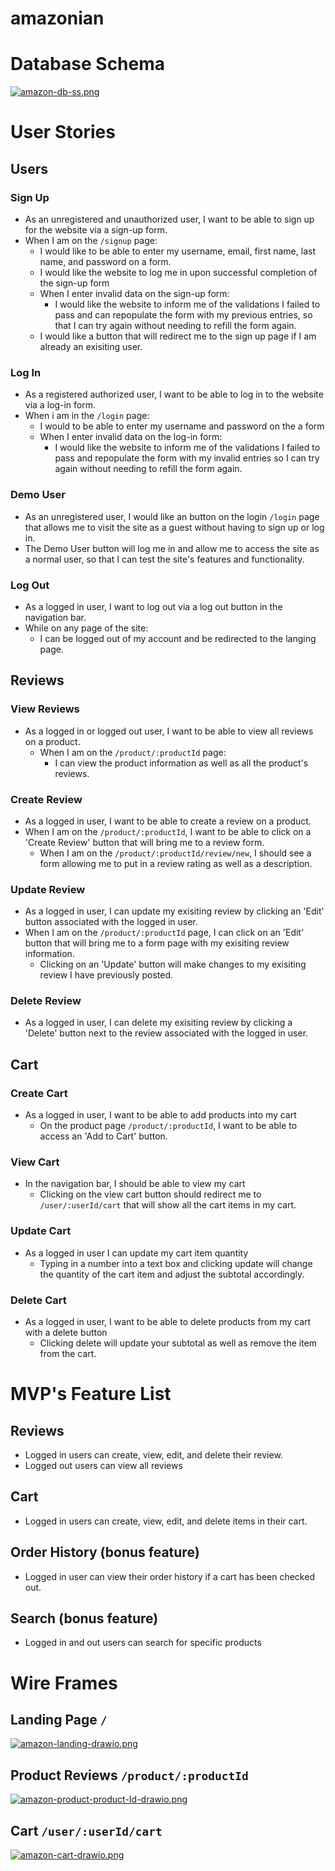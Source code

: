 # amazonian

# Database Schema
[![amazon-db-ss.png](https://i.postimg.cc/kXKWBgL2/amazon-db-ss.png)](https://postimg.cc/mtZPnBL4)

# User Stories

## Users
### Sign Up
- As an unregistered and unauthorized user, I want to be able to sign up for the website via a sign-up form.
- When I am on the `/signup` page:
    - I would like to be able to enter my username, email, first name, last name, and password on a form.
    - I would like the website to log me in upon successful completion of the sign-up form
    - When I enter invalid data on the sign-up form:
        - I would like the website to inform me of the validations I failed to pass and can repopulate the form with my previous entries, so that I can try again without needing to refill the form again.
    - I would like a button that will redirect me to the sign up page if I am already an exisiting user.

### Log In
- As a registered authorized user, I want to be able to log in to the website via a log-in form.
- When i am in the `/login` page:
    - I would to be able to enter my username and password on the a form
    - When I enter invalid data on the log-in form:
        - I would like the website to inform me of the validations I failed to pass and repopulate the form with my invalid entries so I can try again without needing to refill the form again.

### Demo User
- As an unregistered user, I would like an button on the login `/login` page that allows me to visit the site as a guest without having to sign up or log in.
- The Demo User button will log me in and allow me to access the site as a normal user, so that I can test the site's features and functionality.

### Log Out
- As a logged in user, I want to log out via a log out button in the navigation bar.
- While on any page of the site:
    - I can be logged out of my account and be redirected to the langing page.

## Reviews
### View Reviews
- As a logged in or logged out user, I want to be able to view all reviews on a product.
    - When I am on the `/product/:productId` page:
        - I can view the product information as well as all the product's reviews.

### Create Review
- As a logged in user, I want to be able to create a review on a product.
- When I am on the `/product/:productId`, I want to be able to click on a 'Create Review' button that will bring me to a review form.
    - When I am on the `/product/:productId/review/new`, I should see a form allowing me to put in a review rating as well as a description.

### Update Review
- As a logged in user, I can update my exisiting review by clicking an 'Edit' button associated with the logged in user.
- When I am on the `/product/:productId` page, I can click on an 'Edit' button that will bring me to a form page with my exisiting review information.
    - Clicking on an 'Update' button will make changes to my exisiting review I have previously posted.

### Delete Review
- As a logged in user, I can delete my exisiting review by clicking a 'Delete' button next to the review associated with the logged in user.

## Cart
### Create Cart
- As a logged in user, I want to be able to add products into my cart
    - On the product page `/product/:productId`, I want to be able to access an 'Add to Cart' button.

### View Cart
- In the navigation bar, I should be able to view my cart
    - Clicking on the view cart button should redirect me to `/user/:userId/cart` that will show all the cart items in my cart.

### Update Cart
- As a logged in user I can update my cart item quantity
    - Typing in a number into a text box and clicking update will change the quantity of the cart item and adjust the subtotal accordingly.

### Delete Cart
- As a logged in user, I want to be able to delete products from my cart with a delete button
    - Clicking delete will update your subtotal as well as remove the item from the cart.

# MVP's Feature List
## Reviews
- Logged in users can create, view, edit, and delete their review.
- Logged out users can view all reviews

## Cart
- Logged in users can create, view, edit, and delete items in their cart.

## Order History (bonus feature)
- Logged in user can view their order history if a cart has been checked out.

## Search (bonus feature)
- Logged in and out users can search for specific products

# Wire Frames
## Landing Page `/`
[![amazon-landing-drawio.png](https://i.postimg.cc/D0CwCMC4/amazon-landing-drawio.png)](https://postimg.cc/xNzQ8tV9)

## Product Reviews `/product/:productId`
[![amazon-product-product-Id-drawio.png](https://i.postimg.cc/hGrvzv90/amazon-product-product-Id-drawio.png)](https://postimg.cc/Y4vMTpD4)

## Cart `/user/:userId/cart`
[![amazon-cart-drawio.png](https://i.postimg.cc/ZKB1CQr7/amazon-cart-drawio.png)](https://postimg.cc/4mG80B2V)

